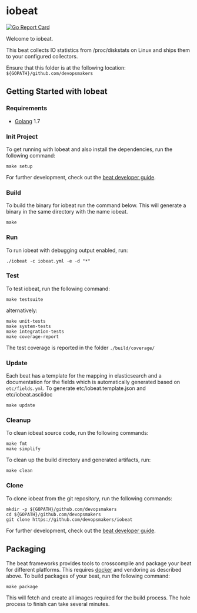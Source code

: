 # iobeat
[![Go Report Card](https://goreportcard.com/badge/github.com/devopsmakers/iobeat)](https://goreportcard.com/report/github.com/devopsmakers/iobeat)

Welcome to iobeat.

This beat collects IO statistics from /proc/diskstats on Linux and ships them to
your configured collectors.

Ensure that this folder is at the following location:
`${GOPATH}/github.com/devopsmakers`

## Getting Started with Iobeat

### Requirements

* [Golang](https://golang.org/dl/) 1.7

### Init Project
To get running with Iobeat and also install the
dependencies, run the following command:

```
make setup
```

For further development, check out the [beat developer guide](https://www.elastic.co/guide/en/beats/libbeat/current/new-beat.html).

### Build

To build the binary for iobeat run the command below. This will generate a binary
in the same directory with the name iobeat.

```
make
```


### Run

To run iobeat with debugging output enabled, run:

```
./iobeat -c iobeat.yml -e -d "*"
```


### Test

To test iobeat, run the following command:

```
make testsuite
```

alternatively:
```
make unit-tests
make system-tests
make integration-tests
make coverage-report
```

The test coverage is reported in the folder `./build/coverage/`

### Update

Each beat has a template for the mapping in elasticsearch and a documentation for the fields
which is automatically generated based on `etc/fields.yml`.
To generate etc/iobeat.template.json and etc/iobeat.asciidoc

```
make update
```


### Cleanup

To clean iobeat source code, run the following commands:

```
make fmt
make simplify
```

To clean up the build directory and generated artifacts, run:

```
make clean
```


### Clone

To clone iobeat from the git repository, run the following commands:

```
mkdir -p ${GOPATH}/github.com/devopsmakers
cd ${GOPATH}/github.com/devopsmakers
git clone https://github.com/devopsmakers/iobeat
```


For further development, check out the [beat developer guide](https://www.elastic.co/guide/en/beats/libbeat/current/new-beat.html).


## Packaging

The beat frameworks provides tools to crosscompile and package your beat for different platforms. This requires [docker](https://www.docker.com/) and vendoring as described above. To build packages of your beat, run the following command:

```
make package
```

This will fetch and create all images required for the build process. The hole process to finish can take several minutes.
